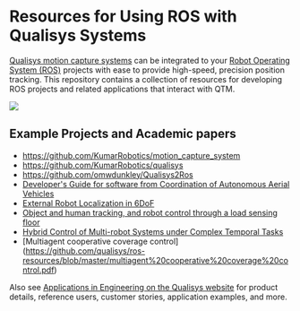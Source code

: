 # Resources for Using ROS with Qualisys Systems

[Qualisys motion capture systems](http://www.qualisys.com/) can be integrated to your [Robot Operating System (ROS)](http://www.ros.org/) projects with ease to provide high-speed, precision position tracking. This repository contains a collection of resources for developing ROS projects and related applications that interact with QTM.

![](https://s3-eu-west-1.amazonaws.com/content.qualisys.com/2017/03/motion-capture-engineering-analysing-snake-robot-movements.jpg)

## Example Projects and Academic papers

* https://github.com/KumarRobotics/motion_capture_system
* https://github.com/KumarRobotics/qualisys
* https://github.com/omwdunkley/Qualisys2Ros
* [Developer's Guide for software from Coordination of Autonomous Aerial Vehicles](https://github.com/qualisys/ROS/blob/master/Developer's%20Guide%20for%20software%20from%20Coordination%20of%20Autonomous%20Aerial%20Vehicles.pdf)
* [External Robot Localization in 6DoF](https://github.com/qualisys/ROS/blob/master/External%20Robot%20Localization%20in%206DoF.pdf)
* [Object and human tracking, and robot control through a load sensing floor](https://github.com/qualisys/ROS/blob/master/Objectandhumantrackingandrobotcontrolthroughaloadsensingfloor.pdf)
* [Hybrid Control of Multi-robot Systems under Complex Temporal Tasks](https://github.com/qualisys/ROS/blob/master/HybridControlofMultirobotSystems.pdf)
* [Multiagent cooperative coverage control]
(https://github.com/qualisys/ros-resources/blob/master/multiagent%20cooperative%20coverage%20control.pdf)

Also see [Applications in Engineering on the Qualisys website](http://www.qualisys.com/applications/engineering/) for product details, reference users, customer stories, application examples, and more.
